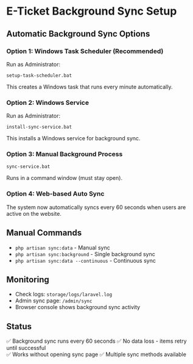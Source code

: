 # E-Ticket Background Sync Setup

## Automatic Background Sync Options

### Option 1: Windows Task Scheduler (Recommended)
Run as Administrator:
```
setup-task-scheduler.bat
```
This creates a Windows task that runs every minute automatically.

### Option 2: Windows Service
Run as Administrator:
```
install-sync-service.bat
```
This installs a Windows service for background sync.

### Option 3: Manual Background Process
```
sync-service.bat
```
Runs in a command window (must stay open).

### Option 4: Web-based Auto Sync
The system now automatically syncs every 60 seconds when users are active on the website.

## Manual Commands

- `php artisan sync:data` - Manual sync
- `php artisan sync:background` - Single background sync
- `php artisan sync:data --continuous` - Continuous sync

## Monitoring

- Check logs: `storage/logs/laravel.log`
- Admin sync page: `/admin/sync`
- Browser console shows background sync activity

## Status

✅ Background sync runs every 60 seconds
✅ No data loss - items retry until successful  
✅ Works without opening sync page
✅ Multiple sync methods available